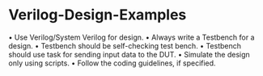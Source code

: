 # Verilog-Design-Examples

•	Use Verilog/System Verilog for design.
•	Always write a Testbench for a design.
•	Testbench should be self-checking test bench.
•	Testbench should use task for sending input data to the DUT.
•	Simulate the design only using scripts.
•	Follow the coding guidelines, if specified.
